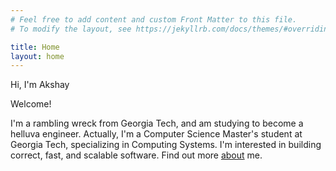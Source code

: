 ```yaml
---
# Feel free to add content and custom Front Matter to this file.
# To modify the layout, see https://jekyllrb.com/docs/themes/#overriding-theme-defaults

title: Home
layout: home
---
```


Hi, I'm Akshay

Welcome!

I'm a rambling wreck from Georgia Tech, and am studying to become a helluva
engineer. Actually, I'm a Computer Science Master's student at Georgia Tech,
specializing in Computing Systems. I'm interested in building correct, fast, and
scalable software.  Find out more [about](/about) me.

